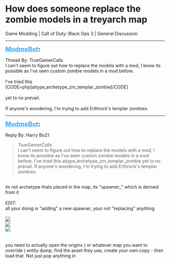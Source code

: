 # How does someone replace the zombie models in a treyarch map
Game Modding | Call of Duty: Black Ops 3 | General Discussion

---
<strong style="font-size: 1.4em;"><span style="text-decoration: underline;text-decoration-color: #34a7f9;"><span style="color:#34a7f9;">ModmeBot</span></span>:</strong>

<p>Thread By: TrueGamerCalls<br />I can&#39;t seem to figure out how to replace the models with a mod, I know its possible as I&#39;ve seen custom zombie models in a mod before.<br /> <br />I&#39;ve tried this <br />[CODE=php]aitype,archetype_zm_templar_zombie[/CODE]<br /> <br />yet to no prevail. <br /> <br />If anyone&#39;s wondering, I&#39;m trying to add Erthrock&#39;s templar zombies.</p>

---
<strong style="font-size: 1.4em;"><span style="text-decoration: underline;text-decoration-color: #34a7f9;"><span style="color:#34a7f9;">ModmeBot</span></span>:</strong>

<p>Reply By: Harry Bo21<br /><blockquote><em>TrueGamerCalls</em><br />I can&#39;t seem to figure out how to replace the models with a mod, I know its possible as I&#39;ve seen custom zombie models in a mod before.   I&#39;ve tried this  aitype,archetype_zm_templar_zombie   yet to no prevail.    If anyone&#39;s wondering, I&#39;m trying to add Erthrock&#39;s templar zombies.</blockquote><br /> its not archetype thats placed in the map, its &quot;spawner_&quot; which is derived from it<br /> <br />EDIT:<br />all your doing is &quot;adding&quot; a new spawner, your not &quot;replacing&quot; anything<br /> <br /><img style="max-width: 500px;" src="https://i.gyazo.com/c895544c1186bdc07f8d9296566a2ace.png"><br /><img style="max-width: 500px;" src="https://i.gyazo.com/48cce8f35af7a04f8571a9ea9e4c6036.png"><br /><img style="max-width: 500px;" src="https://i.gyazo.com/faf3ad778360729d5bbbed7c6077ebf7.png"><br /> <br /> <br />you need to actually open the origins ( or whatever map you want to override ) entity dump, find the asset they use, create your own copy - then load that. Not just pop anything in</p>
